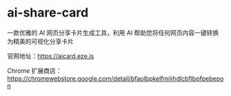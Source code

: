 # ai-share-card
一款优雅的 AI 网页分享卡片生成工具，利用 AI 帮助您将任何网页内容一键转换为精美的可视化分享卡片

官网地址：https://aicard.eze.is

Chrome 扩展商店：https://chromewebstore.google.com/detail/bfaolbpkelfmiijhdlcbflbpfpebepon
